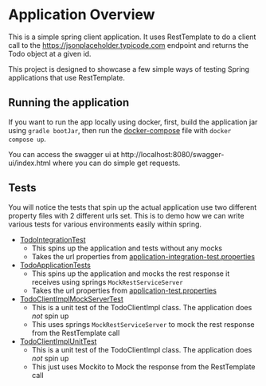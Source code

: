 # Application Overview
This is a simple spring client application. It uses RestTemplate to do a client call to the https://jsonplaceholder.typicode.com endpoint
and returns the Todo object at a given id.

This project is designed to showcase a few simple ways of testing Spring applications that use RestTemplate.

## Running the application
If you want to run the app locally using docker, first, build the application jar using `gradle bootJar`, then
run the [docker-compose](docker-compose.yml) file with `docker compose up`.

You can access the swagger ui at http://localhost:8080/swagger-ui/index.html where you can do simple get requests.

## Tests

You will notice the tests that spin up the actual application use two different property files with 2 different urls set. This is to demo how we can write various tests for various environments easily within spring.

- [TodoIntegrationTest](src/test/java/com/khanivorous/todo/TodoIntegrationTest.java)
  - This spins up the application and tests without any mocks
  - Takes the url properties from [application-integration-test.properties](src/test/resources/application-integration-test.properties)
- [TodoApplicationTests](src/test/java/com/khanivorous/todo/TodoApplicationTests.java)
  - This spins up the application and mocks the rest response it receives using springs `MockRestServiceServer` 
  - Takes the url properties from [application-test.properties](src/test/resources/application-test.properties)
- [TodoClientImplMockServerTest](src/test/java/com/khanivorous/todo/TodoClientImplMockServerTest.java)
  - This is a unit test of the TodoClientImpl class. The application does _not_ spin up
  - This uses springs `MockRestServiceServer` to mock the rest response from the RestTemplate call
- [TodoClientImplUnitTest](src/test/java/com/khanivorous/todo/TodoClientImplUnitTest.java)
  - This is a unit test of the TodoClientImpl class. The application does _not_ spin up
  - This just uses Mockito to Mock the response from the RestTemplate call
